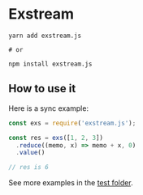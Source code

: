 # Exstream

```shell
yarn add exstream.js

# or

npm install exstream.js
```

## How to use it

Here is a sync example:

```javascript
const exs = require('exstream.js');

const res = exs([1, 2, 3])
  .reduce((memo, x) => memo + x, 0)
  .value()

// res is 6
```

See more examples in the [test folder](./test).


